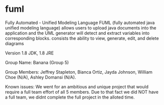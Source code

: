# fuml
Fully Automated - Unified Modeling Language
FUML (fully automated java unified modeling language) allows users to upload java documents into the application and the UML generator will detect and extract variables into corresponding blocks. consists the ability to view, generate, edit, and delete diagrams

Version 1.8 JDK, 1.8 JRE

Group Name: Banana (Group 5)

Group Members:
 Jeffrey Stapleton,
 Bianca Ortiz,
 Jayda Johnson,
 William Choe (N/A),
 Ashley Domansi (N/A).



Known issues: We went for an ambitious and unique project that would require a full team effort of all 5 members. Due to that fact we did NOT have a full team, we didnt complete the full project in the alloted time.
